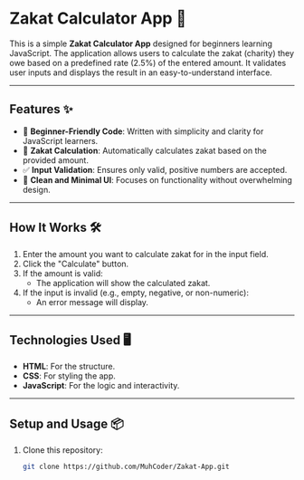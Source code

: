 # Zakat Calculator App 🕌

This is a simple **Zakat Calculator App** designed for beginners learning JavaScript. The application allows users to calculate the zakat (charity) they owe based on a predefined rate (2.5%) of the entered amount. It validates user inputs and displays the result in an easy-to-understand interface.

---

## Features ✨

- 🚀 **Beginner-Friendly Code**: Written with simplicity and clarity for JavaScript learners.
- 🔢 **Zakat Calculation**: Automatically calculates zakat based on the provided amount.
- ✅ **Input Validation**: Ensures only valid, positive numbers are accepted.
- 🎨 **Clean and Minimal UI**: Focuses on functionality without overwhelming design.

---

## How It Works 🛠️

1. Enter the amount you want to calculate zakat for in the input field.
2. Click the "Calculate" button.
3. If the amount is valid:
   - The application will show the calculated zakat.
4. If the input is invalid (e.g., empty, negative, or non-numeric):
   - An error message will display.

---

## Technologies Used 🖥️

- **HTML**: For the structure.
- **CSS**: For styling the app.
- **JavaScript**: For the logic and interactivity.

---

## Setup and Usage 📦

1. Clone this repository:
   ```bash
   git clone https://github.com/MuhCoder/Zakat-App.git
